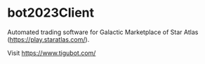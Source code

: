 # bot2023Client

Automated trading software for Galactic Marketplace of Star Atlas (https://play.staratlas.com/).

Visit https://www.tigubot.com/
